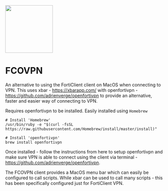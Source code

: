 <img src="https://firewall.news/wp-content/uploads/2017/08/Fortinet-logo.png" width="150" />

# FCOVPN

An alternative to using the FortiClient client on MacOS when connecting to VPN. 
This uses xbar - https://xbarapp.com/ with openfortivpn - https://github.com/adrienverge/openfortivpn to provide an alternative, faster and easier way of connecting to VPN.

Requires openfortivpn to be installed. Easily installed using `Homebrew`

```
# Install 'Homebrew'
/usr/bin/ruby -e "$(curl -fsSL https://raw.githubusercontent.com/Homebrew/install/master/install)"

# Install 'openfortivpn'
brew install openfortivpn
```
Once installed - follow the instructions from here to setup openfortivpn and make sure VPN is able to connect using the client via terminal - https://github.com/adrienverge/openfortivpn.

The FCOVPN client provides a MacOS menu bar which can easily be configured to call scripts. While xbar can be used to call many scripts - this has been specifically configured just for FortiClient VPN. 
